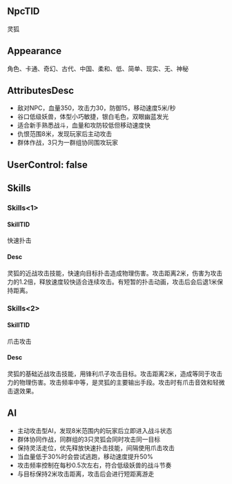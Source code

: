 
## NpcTID
灵狐

## Appearance
角色、卡通、奇幻、古代、中国、柔和、低、简单、现实、无、神秘

## AttributesDesc
- 敌对NPC，血量350，攻击力30，防御15，移动速度5米/秒
- 谷口低级妖兽，体型小巧敏捷，银白毛色，双眼幽蓝发光
- 适合新手熟悉战斗，血量和攻防较低但移动速度快
- 仇恨范围8米，发现玩家后主动攻击
- 群体作战，3只为一群组协同围攻玩家

## UserControl: false

## Skills
### Skills<1>
#### SkillTID
快速扑击
#### Desc
灵狐的近战攻击技能，快速向目标扑击造成物理伤害。攻击距离2米，伤害为攻击力的1.2倍，释放速度较快适合连续攻击。有短暂的扑击动画，攻击后会后退1米保持距离。
### Skills<2>
#### SkillTID
爪击攻击
#### Desc
灵狐的基础近战攻击技能，用锋利爪子攻击目标。攻击距离2米，造成等同于攻击力的物理伤害。攻击频率中等，是灵狐的主要输出手段。攻击时有爪击音效和轻微击退效果。

## AI
- 主动攻击型AI，发现8米范围内的玩家后立即进入战斗状态
- 群体协同作战，同群组的3只灵狐会同时攻击同一目标
- 保持灵活走位，优先释放快速扑击技能，间隔使用爪击攻击
- 当血量低于30%时会尝试逃跑，移动速度提升50%
- 攻击频率控制在每秒0.5次左右，符合低级妖兽的战斗节奏
- 与目标保持2米攻击距离，攻击后会进行短距离游走
